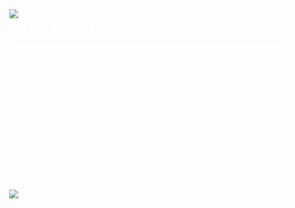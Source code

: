 <!DOCTYPE html>
<html lang="en">
<head>
    <meta charset="UTF-8">
    <meta name="viewport" content="width=device-width, initial-scale=1.0">
</head>
<body style="font-family: Arial, sans-serif; background-image: url('https://images.pond5.com/space-cartoon-animated-background-footage-075133825_iconl.jpeg'); background-size: cover; background-position: center; color: #fff; padding: 20px;">
    <img src="https://images.squarespace-cdn.com/content/v1/552186b6e4b0bf692316f9d2/1540964677071-DPBV1UB4OD5PUFNT4L79/final.gif" alt="Welcome GIF">
    <h1 style="margin-top: 0;">Hello <em>there!</em></h1>
    <div class="about-box" style="background-color: rgba(255, 255, 255, 0.3); padding: 20px; border-radius: 10px; border: 2px solid #fff; margin-bottom: 20px;">
        <h2>About Me</h2>
        <p>My name is Prerna. I'm an economics honors graduate with expertise in Python and SQL. I'm passionate about coding and always eager to learn new technologies.</p>
    </div>
    <hr style="border: 0; height: 1px; background: #fff; margin: 20px 0;">
        <!-- Add more projects as needed -->
    </div>
    <hr style="border: 0; height: 1px; background: #fff; margin: 20px 0;">
    <img src="https://static-00.iconduck.com/assets.00/logo-python-icon-506x512-t38ct41x.png" style="margin-top: 20px;">
</body>
</html>




